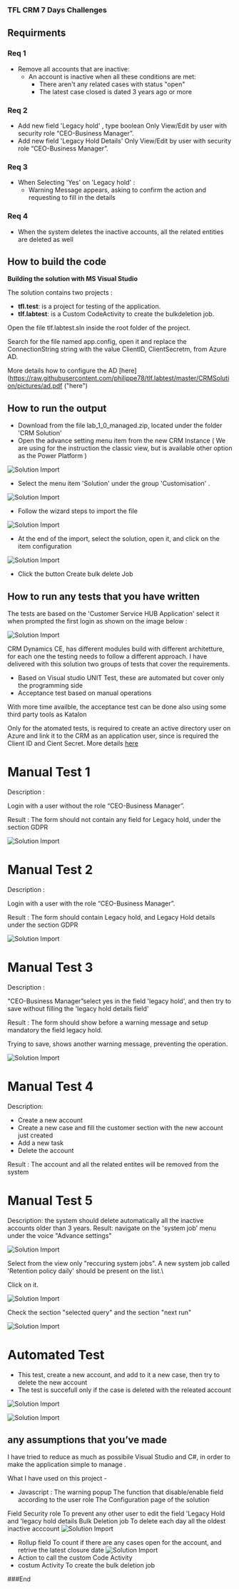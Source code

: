 
### TFL CRM 7 Days Challenges

## Requirments

### Req 1 
- Remove all accounts that are inactive: 
	- An account is inactive when all these conditions are met: 
		-  There aren't any related cases with status "open"
		- The latest case closed is dated 3 years ago or more

###  Req 2

- Add new field 'Legacy hold' , type boolean 
	Only View/Edit by user with security role “CEO-Business Manager”.
- Add new field 'Legacy Hold Details'
	Only View/Edit by user with security role “CEO-Business Manager”.
	
###  Req 3

- When Selecting 'Yes' on 'Legacy hold' : 
	- Warning Message appears, asking to confirm the action and requesting to fill in the details   


###  Req 4
- When the system deletes the inactive accounts,  all the related entities are deleted as well

## How to build the code


**Building the solution with MS Visual Studio**

The solution contains two projects :

-  **tfl.test**: is a project for testing of the application. 
-  **tlf.labtest**: is a Custom CodeActivity to create the bulkdeletion job.



Open the  file tlf.labtest.sln inside the root folder of the project. 

Search for the file named app.config, open it  and  replace the ConnectionString  string with the value ClientID, ClientSecretm, from Azure AD. 

More details how to configure the AD [here](https://raw.githubusercontent.com/philippe78/tlf.labtest/master/CRMSolution/pictures/ad.pdf ("here")


## How to run the output

-  Download from the file lab_1_0_managed.zip, located under the folder 'CRM Solution'
-  Open the advance setting menu item from the new CRM Instance ( We are using for the instruction the classic view, but is available other option as the  Power Platform )

![Solution Import](https://raw.githubusercontent.com/philippe78/tlf.labtest/master/CRMSolution/pictures/14.png "Solution Import")

-  Select the menu item 'Solution' under the group 'Customisation' .

![Solution Import](https://raw.githubusercontent.com/philippe78/tlf.labtest/master/CRMSolution/pictures/15.png "Solution Import")

- Follow the wizard steps to import the file 

![Solution Import](https://raw.githubusercontent.com/philippe78/tlf.labtest/master/CRMSolution/pictures/24.png "Solution Import")

- At the end of the import, select the solution, open it, and click on the item configuration

![Solution Import](https://raw.githubusercontent.com/philippe78/tlf.labtest/master/CRMSolution/pictures/20.png "Solution Import")

- Click the button Create bulk delete Job


## How to run any tests that you have written

The tests are based on the 'Customer Service HUB Application' select it when prompted the first login as shown on the  image below : 

![Solution Import](https://raw.githubusercontent.com/philippe78/tlf.labtest/master/CRMSolution/pictures/pict13.png "Solution Import")


CRM Dynamics CE, has different modules build with different architetture, for each one the testing needs to follow a different approach.
I have delivered with this solution two groups  of tests that cover the requirements.  

 - Based on Visual studio UNIT Test, these are  automated but cover only the programming side 
-  Acceptance test based on manual operations 

With more time availble, the acceptance test can be done also using some third party tools as Katalon

Only for the atomated tests, is required to create an active directory user on Azure and link it to the CRM as an application user, since is required the Client ID and Cient Secret. More details  [here](https://raw.githubusercontent.com/philippe78/tlf.labtest/master/CRMSolution/pictures/ad.pdfp:// "here")




# Manual Test 1

Description :

Login with a user without the role “CEO-Business Manager”.

Result :
The form should not contain any field for Legacy hold, under the section GDPR

![Solution Import](https://raw.githubusercontent.com/philippe78/tlf.labtest/master/CRMSolution/pictures/25.png "Solution Import")

# Manual Test 2

Description :

Login with a user with  the role “CEO-Business Manager”.

Result :
The form should  contain  Legacy hold, and Legacy Hold details  under the section GDPR

![Solution Import](https://raw.githubusercontent.com/philippe78/tlf.labtest/master/CRMSolution/pictures/26.png "Solution Import")


# Manual Test 3

Description :

"CEO-Business Manager”select  yes in the field 'legacy hold', and then try to save without filling the 'legacy hold details field'  

Result :
The form should  show before a warning message and setup mandatory the field legacy hold. 

Trying to save, shows another warning message, preventing the operation.

![Solution Import](https://raw.githubusercontent.com/philippe78/tlf.labtest/master/CRMSolution/pictures/28.png "Solution Import")

# Manual Test 4

Description: 
- Create a new account
- Create a new case and fill the customer section with the new account just created
- Add a new task
- Delete the  account

Result :
The account and all the related entites will be removed from the system

# Manual Test 5

Description: the system should delete automatically all the inactive accounts older than 3 years.
Result: navigate on the 'system job' menu  under the voice  "Advance settings"

![Solution Import](https://raw.githubusercontent.com/philippe78/tlf.labtest/master/CRMSolution/pictures/33.png "Solution Import")

Select from the view only "reccuring system jobs". A new system job called 'Retention policy daily' should be present on the list.\

Click on it.

![Solution Import](https://raw.githubusercontent.com/philippe78/tlf.labtest/master/CRMSolution/pictures/34.png "Solution Import")



Check the section "selected query" and the section "next run"

![Solution Import](https://raw.githubusercontent.com/philippe78/tlf.labtest/master/CRMSolution/pictures/31.png "Solution Import")


# Automated Test

- This test, create a new account, and add to it a new case, then try to delete the new account 
- The test is succefull only if the case is deleted with  the releated  account 


![Solution Import](https://raw.githubusercontent.com/philippe78/tlf.labtest/master/CRMSolution/pictures/29.png "Solution Import")


![Solution Import](https://raw.githubusercontent.com/philippe78/tlf.labtest/master/CRMSolution/pictures/30.png "Solution Import")

## any assumptions that you’ve made

I have tried to reduce as much as possibile Visual Studio and C#, in order to make the application simple to manage .

What I have used on this project - 
- Javascript : 
		The warning popup 
		 The function that disable/enable field   according to the user role
		 The Configuration page of the solution

 Field Security role
 		 To prevent any other user to edit the field 'Legacy Hold and 'legacy hold details
Bulk Deletion job
		To delete each day all the oldest inactive acccount
![Solution Import](https://raw.githubusercontent.com/philippe78/tlf.labtest/master/CRMSolution/pictures/31.png "Solution Import")

		
- Rollup field 
		To count if there are any cases open for the account, and retrive the latest closure date
		![Solution Import](https://raw.githubusercontent.com/philippe78/tlf.labtest/master/CRMSolution/pictures/32.png "Rollup")
- Action 
		to call the custom Code Activity
- costum Activity
	 To create the bulk deletion job






###End

